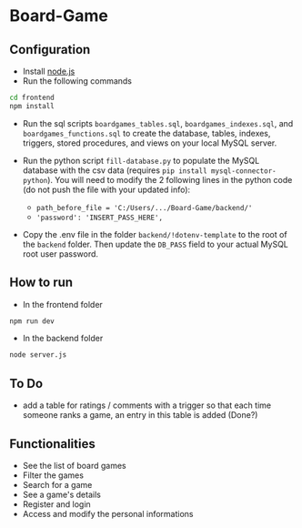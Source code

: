 # Board-Game


## Configuration
- Install [node.js](https://nodejs.org/dist/v22.14.0/node-v22.14.0-x64.msi)
- Run the following commands

```bash
cd frontend
npm install
```

- Run the sql scripts ```boardgames_tables.sql```, ```boardgames_indexes.sql```, and ```boardgames_functions.sql``` to create the database, tables, indexes, triggers, stored procedures, and views on your local MySQL server.
- Run the python script ```fill-database.py``` to populate the MySQL database with the csv data (requires ```pip install mysql-connector-python```). You will need to modify the 2 following lines in the python code (do not push the file with your updated info): 
  - ```path_before_file = 'C:/Users/.../Board-Game/backend/'```
  - ```'password': 'INSERT_PASS_HERE',```

- Copy the .env file in the folder ```backend/!dotenv-template``` to the root of the ```backend``` folder. Then update the ```DB_PASS``` field to your actual MySQL root user password.


## How to run
- In the frontend folder

```bash
npm run dev
```

- In the backend folder

```bash
node server.js
```


## To Do

- add a table for ratings / comments with a trigger so that each time someone ranks a game, an entry in this table is added (Done?)

## Functionalities
- See the list of board games
- Filter the games
- Search for a game
- See a game's details
- Register and login
- Access and modify the personal informations
